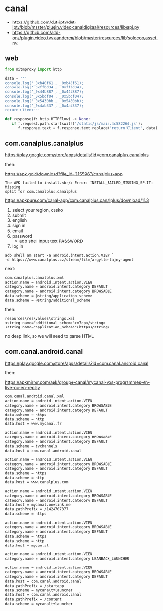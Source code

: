 # canal

- https://github.com/dut-iptv/dut-iptv/blob/master/plugin.video.canaldigitaal/resources/lib/api.py
- https://github.com/add-ons/plugin.video.tvvlaanderen/blob/master/resources/lib/solocoo/asset.py

## web

~~~py
from mitmproxy import http

data = '''
console.log('_0xb40f61', _0xb40f61);
console.log('_0xffbd34', _0xffbd34);
console.log('_0x44b887', _0x44b887);
console.log('_0x5bdf04', _0x5bdf04);
console.log('_0x5430bb', _0x5430bb);
console.log('_0x4ab337', _0x4ab337);
return'Client'''

def response(f: http.HTTPFlow) -> None:
   if f.request.path.startswith('/static/js/main.4c582264.js'):
      f.response.text = f.response.text.replace("return'Client", data)
~~~

## com.canalplus.canalplus

https://play.google.com/store/apps/details?id=com.canalplus.canalplus

then:

<https://apk.gold/download?file_id=3155967/canalplus-app>

~~~
The APK failed to install.<br/> Error: INSTALL_FAILED_MISSING_SPLIT: Missing
split for com.canalplus.canalplus
~~~

https://apkpure.com/canal-app/com.canalplus.canalplus/download/11.3

1. select your region, cesko
2. submit
3. english
4. sign in
5. email
6. password
   - adb shell input text PASSWORD
7. log in

~~~
adb shell am start -a android.intent.action.VIEW `
-d https://www.canalplus.cz/stream/film/argylle-tajny-agent
~~~

next:

~~~xml
com.canalplus.canalplus.xml
action.name = android.intent.action.VIEW
category.name = android.intent.category.DEFAULT
category.name = android.intent.category.BROWSABLE
data.scheme = @string/application_scheme
data.scheme = @string/additional_scheme
~~~

then:

~~~
resources\res\values\strings.xml
<string name="additional_scheme">m7cp</string>
<string name="application_scheme">https</string>
~~~

no deep link, so we will need to parse HTML

## com.canal.android.canal

https://play.google.com/store/apps/details?id=com.canal.android.canal

then:

https://apkmirror.com/apk/groupe-canal/mycanal-vos-programmes-en-live-ou-en-replay

~~~xml
com.canal.android.canal.xml
action.name = android.intent.action.VIEW
category.name = android.intent.category.BROWSABLE
category.name = android.intent.category.DEFAULT
data.scheme = https
data.scheme = http
data.host = www.mycanal.fr

action.name = android.intent.action.VIEW
category.name = android.intent.category.BROWSABLE
category.name = android.intent.category.DEFAULT
data.scheme = tvchannels
data.host = com.canal.android.canal

action.name = android.intent.action.VIEW
category.name = android.intent.category.BROWSABLE
category.name = android.intent.category.DEFAULT
data.scheme = https
data.scheme = http
data.host = www.canalplus.com

action.name = android.intent.action.VIEW
category.name = android.intent.category.BROWSABLE
category.name = android.intent.category.DEFAULT
data.host = mycanal.onelink.me
data.pathPrefix = /1424707377
data.scheme = https

action.name = android.intent.action.VIEW
category.name = android.intent.category.BROWSABLE
category.name = android.intent.category.DEFAULT
data.scheme = https
data.scheme = http
data.host = mycan.al

action.name = android.intent.action.VIEW
category.name = android.intent.category.LEANBACK_LAUNCHER

action.name = android.intent.action.VIEW
category.name = android.intent.category.BROWSABLE
category.name = android.intent.category.DEFAULT
data.host = com.canal.android.canal
data.pathPrefix = /startapp
data.scheme = mycanaltvlauncher
data.host = com.canal.android.canal
data.pathPrefix = /content
data.scheme = mycanaltvlauncher
~~~

